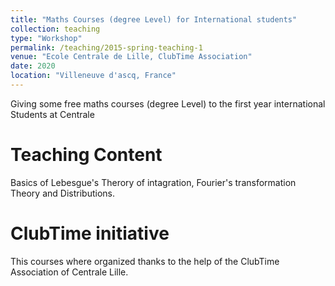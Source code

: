 ```yaml
---
title: "Maths Courses (degree Level) for International students"
collection: teaching
type: "Workshop"
permalink: /teaching/2015-spring-teaching-1
venue: "Ecole Centrale de Lille, ClubTime Association"
date: 2020
location: "Villeneuve d'ascq, France"
---
```


Giving some free maths courses (degree Level) to the first year international Students at Centrale

Teaching Content
======
Basics of Lebesgue's Therory of intagration, Fourier's transformation Theory and Distributions. 

ClubTime initiative
======
This courses where organized thanks to the help of the ClubTime Association of Centrale Lille.

